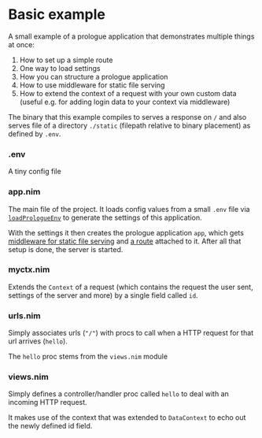 # Basic example
A small example of a prologue application that demonstrates multiple things at once:
1. How to set up a simple route
2. One way to load settings
3. How you can structure a prologue application
4. How to use middleware for static file serving
5. How to extend the context of a request with your own custom data (useful e.g. for adding login data to your context via middleware)

The binary that this example compiles to serves a response on `/` and also serves file of a directory `./static` (filepath relative to binary placement) as defined by `.env`.

### .env
A tiny config file

### app.nim
The main file of the project. 
It loads config values from a small `.env` file via [`loadPrologueEnv`](https://planety.github.io/prologue/configure/) to generate the settings of this application.

With the settings it then creates the prologue application `app`, which gets [middleware for static file serving](https://planety.github.io/prologue/middleware/) and [a route](https://planety.github.io/prologue/routing/) attached to it. 
After all that setup is done, the server is started.

### myctx.nim
Extends the `Context` of a request (which contains the request the user sent, settings of the server and more) by a single field called `id`.

### urls.nim
Simply associates urls (`"/"`) with procs to call when a HTTP request for that url arrives (`hello`).

The `hello` proc stems from the `views.nim` module

### views.nim
Simply defines a controller/handler proc called `hello` to deal with an incoming HTTP request.

It makes use of the context that was extended to `DataContext` to echo out the newly defined id field.


